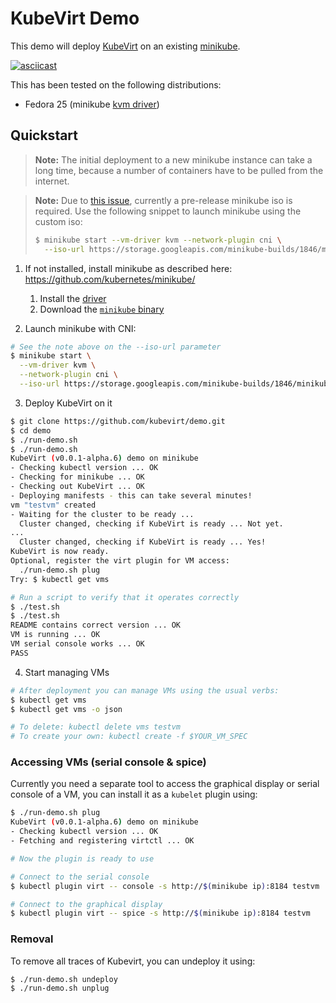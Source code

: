 # KubeVirt Demo

This demo will deploy [KubeVirt](https://www.kubevirt.io) on an existing
[minikube](https://github.com/kubernetes/minikube/).

[![asciicast](https://asciinema.org/a/134953.png)](https://asciinema.org/a/134953)

This has been tested on the following distributions:

- Fedora 25 (minikube [kvm
  driver](https://github.com/kubernetes/minikube/blob/master/docs/drivers.md#kvm-driver))


## Quickstart

> **Note:** The initial deployment to a new minikube instance can take
> a long time, because a number of containers have to be pulled from the
> internet.

> **Note:** Due to [this
> issue](https://github.com/kubernetes/minikube/issues/1845), currently a
> pre-release minikube iso is required. Use the following snippet to launch
> minikube using the custom iso:
> ```bash
> $ minikube start --vm-driver kvm --network-plugin cni \
>   --iso-url https://storage.googleapis.com/minikube-builds/1846/minikube-testing.iso
> ```


1. If not installed, install minikube as described here:
   https://github.com/kubernetes/minikube/

   1. Install the [driver](https://github.com/kubernetes/minikube/blob/master/docs/drivers.md)
   2. Download the [`minikube` binary](https://github.com/kubernetes/minikube/releases)

2. Launch minikube with CNI:

```bash
# See the note above on the --iso-url parameter
$ minikube start \
  --vm-driver kvm \
  --network-plugin cni \
  --iso-url https://storage.googleapis.com/minikube-builds/1846/minikube-testing.iso
```

3. Deploy KubeVirt on it

```bash
$ git clone https://github.com/kubevirt/demo.git
$ cd demo
$ ./run-demo.sh
$ ./run-demo.sh 
KubeVirt (v0.0.1-alpha.6) demo on minikube
- Checking kubectl version ... OK
- Checking for minikube ... OK
- Checking out KubeVirt ... OK
- Deploying manifests - this can take several minutes!
vm "testvm" created
- Waiting for the cluster to be ready ...
  Cluster changed, checking if KubeVirt is ready ... Not yet.
...
  Cluster changed, checking if KubeVirt is ready ... Yes!
KubeVirt is now ready.
Optional, register the virt plugin for VM access:
  ./run-demo.sh plug
Try: $ kubectl get vms

# Run a script to verify that it operates correctly
$ ./test.sh
$ ./test.sh 
README contains correct version ... OK
VM is running ... OK
VM serial console works ... OK
PASS
```

4. Start managing VMs

```bash
# After deployment you can manage VMs using the usual verbs:
$ kubectl get vms
$ kubectl get vms -o json

# To delete: kubectl delete vms testvm
# To create your own: kubectl create -f $YOUR_VM_SPEC
```

### Accessing VMs (serial console & spice)

Currently you need a separate tool to access the graphical display or serial
console of a VM, you can install it as a `kubelet` plugin using:

```bash
$ ./run-demo.sh plug
KubeVirt (v0.0.1-alpha.6) demo on minikube
- Checking kubectl version ... OK
- Fetching and registering virtctl ... OK

# Now the plugin is ready to use

# Connect to the serial console
$ kubectl plugin virt -- console -s http://$(minikube ip):8184 testvm

# Connect to the graphical display
$ kubectl plugin virt -- spice -s http://$(minikube ip):8184 testvm
```

### Removal

To remove all traces of Kubevirt, you can undeploy it using:

```bash
$ ./run-demo.sh undeploy
$ ./run-demo.sh unplug
```
```
